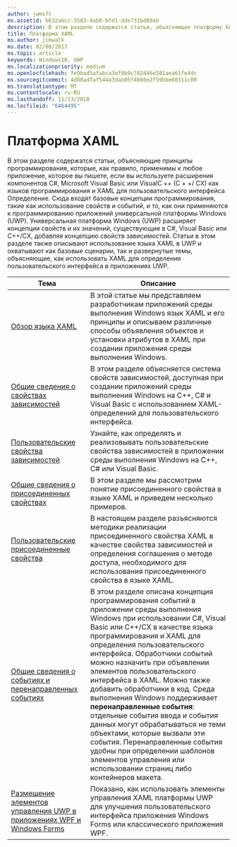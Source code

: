 ```yaml
---
author: jwmsft
ms.assetid: b632a6cc-3503-4ab8-bfd1-dde731bd89ab
description: В этом разделе содержатся статьи, объясняющие платформу XAML для приложений универсальной платформы Windows (UWP).
title: Платформа XAML
ms.author: jimwalk
ms.date: 02/08/2017
ms.topic: article
keywords: Windows10, UWP
ms.localizationpriority: medium
ms.openlocfilehash: fe9bad5afabca3ef0b9c782446e581aea61fe4dc
ms.sourcegitcommit: 4d88adfaf544a3dab05f4660e2f59bbe60311c00
ms.translationtype: MT
ms.contentlocale: ru-RU
ms.lasthandoff: 11/13/2018
ms.locfileid: "6464495"
---
```

# <a name="xaml-platform"></a>Платформа XAML


В этом разделе содержатся статьи, объясняющие принципы программирования, которые, как правило, применимы к любое приложение, которое вы пишете, если вы используете расширения компонентов C#, Microsoft Visual Basic или VisualC ++ (C + +/ CX) как языков программирования и XAML для пользовательского интерфейса Определение. Сюда входят базовые концепции программирования, такие как использование свойств и событий, и то, как они применяются к программированию приложений универсальной платформы Windows (UWP). Универсальная платформа Windows (UWP) расширяет концепции свойств и их значений, существующие в C#, Visual Basic или C++/CX, добавляя концепцию свойств зависимостей. Статьи в этом разделе также описывают использование языка XAML в UWP и охватывают как базовые сценарии, так и развернутые темы, объясняющие, как использовать XAML для определения пользовательского интерфейса в приложениях UWP.

| Тема | Описание |
|-------|-------------|
| [Обзор языка XAML](xaml-overview.md) | В этой статье мы представляем разработчикам приложений среды выполнения Windows язык XAML и его принципы и описываем различные способы объявления объектов и установки атрибутов в XAML при создании приложения среды выполнения Windows. |
| [Общие сведения о свойствах зависимостей](dependency-properties-overview.md) | В этом разделе объясняется система свойств зависимостей, доступная при создании приложений среды выполнения Windows на C++, C# и Visual Basic с использованием XAML-определений для пользовательского интерфейса. |
| [Пользовательские свойства зависимостей](custom-dependency-properties.md) | Узнайте, как определять и реализовывать пользовательские свойства зависимостей в приложении среды выполнения Windows на C++, C# или Visual Basic. |
| [Общие сведения о присоединенных свойствах](attached-properties-overview.md) | В этом разделе мы рассмотрим понятие присоединенного свойства в языке XAML и приведем несколько примеров. |
| [Пользовательские присоединенные свойства](custom-attached-properties.md) | В настоящем разделе разъясняются методики реализации присоединенного свойства XAML в качестве свойства зависимостей и определения соглашения о методе доступа, необходимого для использования присоединенного свойства в языке XAML. |
| [Общие сведения о событиях и перенаправленных событиях](events-and-routed-events-overview.md) | В этом разделе описана концепция программирования событий в приложении среды выполнения Windows при использовании C#, Visual Basic или C++/CX в качестве языка программирования и XAML для определения пользовательского интерфейса. Обработчики событий можно назначить при объявлении элементов пользовательского интерфейса в XAML. Можно также добавить обработчики в код. Среда выполнения Windows поддерживает **перенаправленные события**: отдельные события ввода и события данных могут обрабатываться не теми объектами, которые вызвали эти события. Перенаправленные события удобны при определении шаблонов элементов управления или использовании страниц либо контейнеров макета. |
|[Размещение элементов управления UWP в приложениях WPF и Windows Forms](xaml-host-controls.md)| Показано, как использовать элементы управления XAML платформы UWP для улучшения пользовательского интерфейса приложения Windows Forms или классического приложения WPF.|
